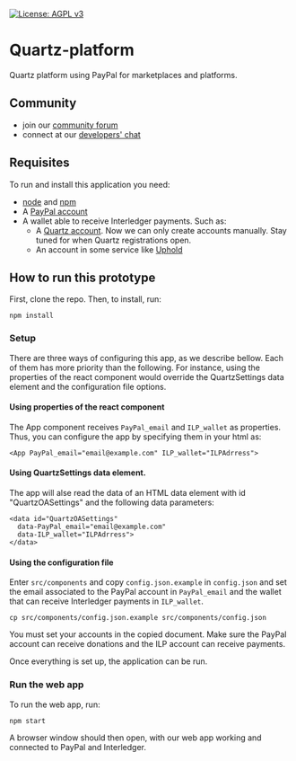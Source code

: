 [![License: AGPL v3](https://img.shields.io/github/license/DecentralizedScience/Prototype?color=blue)](http://www.gnu.org/licenses/agpl-3.0)

# Quartz-platform
Quartz platform using PayPal for marketplaces and platforms.

## Community
* join our [community forum](https://discuss.decentralized.science/)
* connect at our [developers' chat](https://dec-sci.zulipchat.com/#narrow/stream/238971-development)

## Requisites
To run and install this application you need:

* [node](https://nodejs.org) and [npm](https://www.npmjs.com/)
* A [PayPal account](https://www.paypal.com/webapps/mpp/account-selection)
* A wallet able to receive Interledger payments. Such as:
  * A [Quartz account](https://quartz.to/). Now we can only create accounts manually. Stay tuned for when Quartz registrations open.
  * An account in some service like [Uphold](https://uphold.com/es)

## How to run this prototype
First, clone the repo. Then, to install, run:
```
npm install
```

### Setup
There are three ways of configuring this app, as we describe bellow. Each of them has more priority than the following. For instance, using the properties of the react component would override the QuartzSettings data element and the configuration file options.

#### Using properties of the react component
The App component receives `PayPal_email` and `ILP_wallet` as properties. Thus, you can configure the app by specifying them in your html as:

```
<App PayPal_email="email@example.com" ILP_wallet="ILPAdrress">
```

#### Using QuartzSettings data element.
The app will alse read the data of an HTML data element with id "QuartzOASettings" and the following data parameters:

```
<data id="QuartzOASettings"
  data-PayPal_email="email@example.com"
  data-ILP_wallet="ILPAdrress">
</data>
```


#### Using the configuration file

Enter `src/components` and copy `config.json.example` in `config.json` and set the email associated to the PayPal account in `PayPal_email` and the wallet that can receive Interledger payments in `ILP_wallet`.

```
cp src/components/config.json.example src/components/config.json
```

You must set your accounts in the copied document. Make sure the PayPal account can receive donations and the ILP account can receive payments.

Once everything is set up, the application can be run.


### Run the web app
To run the web app, run:
```
npm start
```

A browser window should then open, with our web app working and connected to PayPal and Interledger.
